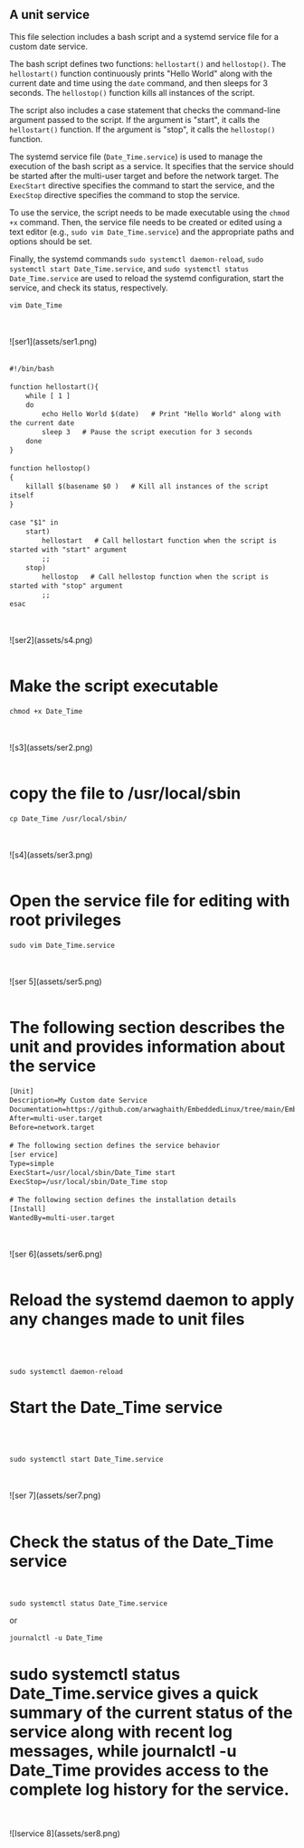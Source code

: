 ## A unit service

This file selection includes a bash script and a systemd service file for a custom date service.

The bash script defines two functions: `hellostart()` and `hellostop()`. The `hellostart()` function continuously prints "Hello World" along with the current date and time using the `date` command, and then sleeps for 3 seconds. The `hellostop()` function kills all instances of the script.

The script also includes a case statement that checks the command-line argument passed to the script. If the argument is "start", it calls the `hellostart()` function. If the argument is "stop", it calls the `hellostop()` function.

The systemd service file (`Date_Time.service`) is used to manage the execution of the bash script as a service. It specifies that the service should be started after the multi-user target and before the network target. The `ExecStart` directive specifies the command to start the service, and the `ExecStop` directive specifies the command to stop the service.

To use the service, the script needs to be made executable using the `chmod +x` command. Then, the service file needs to be created or edited using a text editor (e.g., `sudo vim Date_Time.service`) and the appropriate paths and options should be set.

Finally, the systemd commands `sudo systemctl daemon-reload`, `sudo systemctl start Date_Time.service`, and `sudo systemctl status Date_Time.service` are used to reload the systemd configuration, start the service, and check its status, respectively.

```
vim Date_Time
```

<br>
<br>
![ser1](assets/ser1.png)
<br>
<br>

```
#!/bin/bash

function hellostart(){
    while [ 1 ]
    do
        echo Hello World $(date)   # Print "Hello World" along with the current date
        sleep 3   # Pause the script execution for 3 seconds
    done
}

function hellostop()
{
    killall $(basename $0 )   # Kill all instances of the script itself
}

case "$1" in
    start)
        hellostart   # Call hellostart function when the script is started with "start" argument
        ;;
    stop)
        hellostop   # Call hellostop function when the script is started with "stop" argument
        ;;
esac

```

<br>
<br>
![ser2](assets/s4.png)
<br>
<br>

# Make the script executable

```
chmod +x Date_Time
```

<br>
<br>
![s3](assets/ser2.png)<br>
<br>

# copy the file to /usr/local/sbin

```
cp Date_Time /usr/local/sbin/
```

<br>
<br>
![s4](assets/ser3.png)<br>
<br>

# Open the service file for editing with root privileges

```
sudo vim Date_Time.service
```

<br>
<br>
![ser 5](assets/ser5.png)
<br>
<br>

# The following section describes the unit and provides information about the service

```
[Unit]
Description=My Custom date Service
Documentation=https://github.com/arwaghaith/EmbeddedLinux/tree/main/Embedded_Linux/systemdService
After=multi-user.target
Before=network.target

# The following section defines the service behavior
[ser ervice]
Type=simple
ExecStart=/usr/local/sbin/Date_Time start
ExecStop=/usr/local/sbin/Date_Time stop

# The following section defines the installation details
[Install]
WantedBy=multi-user.target
```

<br>
<br>
![ser 6](assets/ser6.png)
<br>
<br>

# Reload the systemd daemon to apply any changes made to unit files

<br><br>

```
sudo systemctl daemon-reload
```

# Start the Date\_Time service

<br><br>

```
sudo systemctl start Date_Time.service
```

<br>
<br>
![ser 7](assets/ser7.png)
<br>
<br>

# Check the status of the Date\_Time service

<br>

```
sudo systemctl status Date_Time.service
```

or <br>

```
journalctl -u Date_Time
```

# sudo systemctl status Date\_Time.service gives a quick summary of the current status of the service along with recent log messages, while journalctl -u Date\_Time provides access to the complete log history for the service.

<br>
<br>
![Iservice 8](assets/ser8.png)
<br>
<br>
